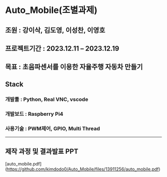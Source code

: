 # Auto_Mobile(조별과제)

## 조원 : 강이삭, 김도영, 이성찬, 이영호

## 프로젝트기간 : 2023.12.11 – 2023.12.19

## 목표 : 초음파센서를 이용한 자율주행 자동차 만들기

## Stack
### 개발툴 : Python, Real VNC, vscode
### 개발보드 : Raspberry Pi4
### 사용기술 : PWM제어, GPIO, Multi Thread

------------------------------------------

## 제작 과정 및 결과발표 PPT
[auto_mobile.pdf]
(https://github.com/kimdodo0/Auto_Mobile/files/13911256/auto_mobile.pdf)
